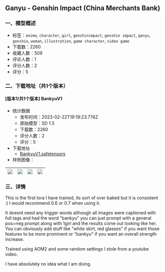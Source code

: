 ## Ganyu - Genshin Impact (China Merchants Bank)
### 一、模型概述

- 标签：`anime`, `character`, `girl`, `genshinimpact`, `genshin impact`, `ganyu`, `genshin`, `woman`, `illustration`, `game character`, `video game`
- 下载数：2260
- 收藏人数：509
- 评论人数：1
- 评分人数：2
- 评分：5

### 二、下载地址（共1个版本）

#### [版本1/共1个版本] BankyuV1

- 统计数据
  - 发布时间：2023-02-22T19:19:23.774Z
  - 原始模型：SD 1.5
  - 下载数：2260
  - 评分人数：2
  - 评分：5
- 下载地址
  - [BankyuV1.safetensors](https://civitai.com/api/download/models/13980)
- 样例图像：

| <img src="https://image.civitai.com/xG1nkqKTMzGDvpLrqFT7WA/f39c6799-0f3e-4fd3-debb-40f75d375500/width=450/135835.jpeg" /> | <img src="https://image.civitai.com/xG1nkqKTMzGDvpLrqFT7WA/604fc142-9614-4c7a-2aab-4c044d7dd400/width=450/135839.jpeg" /> | <img src="https://image.civitai.com/xG1nkqKTMzGDvpLrqFT7WA/04c18c2f-2b2a-4d8c-e210-e3334bbec000/width=450/135838.jpeg" /> | <img src="https://image.civitai.com/xG1nkqKTMzGDvpLrqFT7WA/636824d9-a02a-4f35-c4b9-51a2ad219e00/width=450/135837.jpeg" /> |
| ---- | ---- | ---- | ---- |


### 三、详情
<p>This is the first lora I have trained, its sort of over baked but it is consistent :) I would recommend 0.6 or 0.7 when using it.</p><p>It doesnt need any trigger words although all images were captioned with full tags and had the word "bankyu" you can just prompt with a general pos+neg prompt along with 1girl and the results come out looking like her. You can obviously add stuff like "white skirt, red glasses" if you want those features to be more prominent or "bankyu" if you want an overall strength increase.</p><p>Trained using AOM2 and some random settings I stole from a youtube video. </p><p>I have absolutely no idea what I am doing.</p>